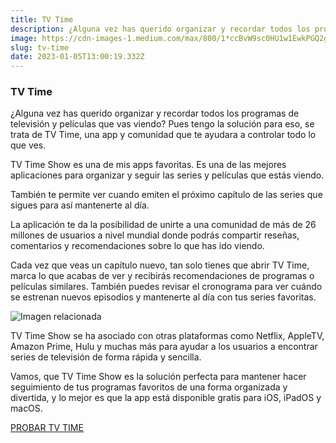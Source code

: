 ```yaml
---
title: TV Time
description: ¿Alguna vez has querido organizar y recordar todos los programas de televisión y películas que vas viendo? Pues tengo la solución para eso…
image: https://cdn-images-1.medium.com/max/800/1*ccBvW9sc0HU1w1EwkPGQ2g.jpeg
slug: tv-time
date: 2023-01-05T13:00:19.332Z
---
```


### TV Time

¿Alguna vez has querido organizar y recordar todos los programas de televisión y películas que vas viendo? Pues tengo la solución para eso, se trata de TV Time, una app y comunidad que te ayudara a controlar todo lo que ves.

TV Time Show es una de mis apps favoritas. Es una de las mejores aplicaciones para organizar y seguir las series y películas que estás viendo.

También te permite ver cuando emiten el próximo capítulo de las series que sigues para así mantenerte al día.

La aplicación te da la posibilidad de unirte a una comunidad de más de 26 millones de usuarios a nivel mundial donde podrás compartir reseñas, comentarios y recomendaciones sobre lo que has ido viendo.

Cada vez que veas un capítulo nuevo, tan solo tienes que abrir TV Time, marca lo que acabas de ver y recibirás recomendaciones de programas o películas similares. También puedes revisar el cronograma para ver cuándo se estrenan nuevos episodios y mantenerte al día con tus series favoritas.

![Imagen relacionada](https://cdn-images-1.medium.com/max/800/1*pY0efXMR7nw45DaNBDeEVg.png)

TV Time Show se ha asociado con otras plataformas como Netflix, AppleTV, Amazon Prime, Hulu y muchas más para ayudar a los usuarios a encontrar series de televisión de forma rápida y sencilla.

Vamos, que TV Time Show es la solución perfecta para mantener hacer seguimiento de tus programas favoritos de una forma organizada y divertida, y lo mejor es que la app está disponible gratis para iOS, iPadOS y macOS.

[PROBAR TV TIME](https://www.tvtime.com)
